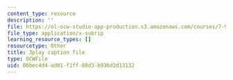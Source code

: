 ```yaml
---
content_type: resource
description: ''
file: https://ol-ocw-studio-app-production.s3.amazonaws.com/courses/7-91j-foundations-of-computational-and-systems-biology-spring-2014/06bec4d4ad01f1ff88d3b936d2d13132_lJzybEXmIj0.srt
file_type: application/x-subrip
learning_resource_types: []
resourcetype: Other
title: 3play caption file
type: OCWFile
uid: 06bec4d4-ad01-f1ff-88d3-b936d2d13132
---
```

